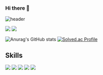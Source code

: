 ### Hi there 👋
![header](https://capsule-render.vercel.app/api?type=wave&color=C6E4BF&height=200&section=header&fontSize=90)
<!-- text=capsule%20render -->

<a href="https://dohwiii.tistory.com/"><img src="https://img.shields.io/badge/Tistory-FF9E0F?style=flat-square&logo=Tistory&logoColor=white&link=https://dohwiii.tistory.com/"/></a>
<a href="https://dohwiii.notion.site/17b43fe9a5dc4c2b909725bd05f4c272/"><img src="https://img.shields.io/badge/Notion-000000?style=flat-square&logo=Notion&logoColor=white&link=https://dohwiii.notion.site/17b43fe9a5dc4c2b909725bd05f4c272/"/></a>  

<div align="left">
  
![Anurag's GitHub stats](https://github-readme-stats.vercel.app/api?username=dohwiii&show_icons=true&theme=vue)
  [![Solved.ac Profile](http://mazassumnida.wtf/api/v2/generate_badge?boj=ehgnl97722)](https://solved.ac/ehgnl97722/)

  
  ## Skills
  <img src="https://img.shields.io/badge/SpringBoot-6DB33F?style=flat-square&logo=SpringBoot&logoColor=white"/>
  <img src="https://img.shields.io/badge/JPA-000000?style=flat-square&logoColor=white"/>
    <img src="https://img.shields.io/badge/MyBatis-000000?style=flat-square&logoColor=white"/>
  <img src="https://img.shields.io/badge/MariaDB-003545?style=flat-square&logo=MariaDB&logoColor=white"/>
  <img src="https://img.shields.io/badge/MySQL-4479A1?style=flat-square&logo=MySQL&logoColor=white"/>

  
